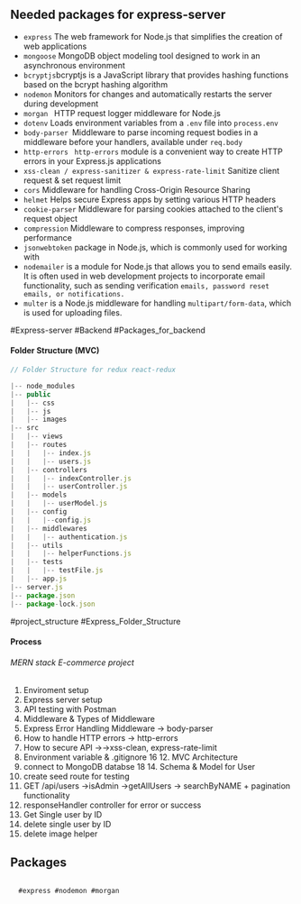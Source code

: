 
## Needed packages for express-server

- `express` The web framework for Node.js that simplifies the creation of web applications
- `mongoose` MongoDB object modeling tool designed to work in an asynchronous environment
- `bcryptjs`bcryptjs is a JavaScript library that provides hashing functions based on the bcrypt hashing algorithm
- `nodemon` Monitors for changes and automatically restarts the server during development
- `morgan ` HTTP request logger middleware for Node.js
- `dotenv`  Loads environment variables from a `.env` file into `process.env`
- `body-parser `Middleware to parse incoming request bodies in a middleware before your handlers, available under `req.body`
- `http-errors ` `http-errors` module is a convenient way to create HTTP errors in your Express.js applications
- `xss-clean / express-sanitizer & express-rate-limit` Sanitize client request & set request limit
- `cors` Middleware for handling Cross-Origin Resource Sharing
- `helmet` Helps secure Express apps by setting various HTTP headers
- `cookie-parser` Middleware for parsing cookies attached to the client's request object
- `compression` Middleware to compress responses, improving performance
- `jsonwebtoken` package in Node.js, which is commonly used for working with 
- `nodemailer`  is a module for Node.js that allows you to send emails easily. It is often used in web development projects to incorporate email functionality, such as sending verification `emails, password reset emails, or notifications.`
- `multer` is a Node.js middleware for handling `multipart/form-data`, which is used for uploading files.

#Express-server #Backend #Packages_for_backend


#### Folder Structure (MVC)

```javascript 
// Folder Structure for redux react-redux

|-- node_modules
|-- public
|   |-- css
|   |-- js
|   |-- images
|-- src
|	|-- views
|	|-- routes
|	|   |-- index.js
|	|   |-- users.js
|	|-- controllers
|	|   |-- indexController.js
|	|   |-- userController.js
|	|-- models
|	|   |-- userModel.js
|	|-- config
|	|   |--config.js
|	|-- middlewares
|	|   |-- authentication.js
|	|-- utils
|	|   |-- helperFunctions.js
|	|-- tests
|	|   |-- testFile.js
|	|-- app.js
|-- server.js
|-- package.json
|-- package-lock.json

```


#project_structure #Express_Folder_Structure


#### Process 

###### MERN stack E-commerce project

  
1. Enviroment setup
2. Express server setup
3. API testing with Postman
4. Middleware & Types of Middleware
5. Express Error Handling Middleware → body-parser
6. How to handle HTTP errors → http-errors
7. How to secure API →→xss-clean, express-rate-limit
8. Environment variable & .gitignore 16 12. MVC Architecture
9. connect to MongoDB databse 18 14. Schema & Model for User
10. create seed route for testing
11. GET /api/users →isAdmin →getAllUsers → searchByNAME + pagination functionality
12. responseHandler controller for error or success
13. Get Single user by ID
14. delete single user by ID
15. delete image helper

  

## Packages

  

```shell

  #express #nodemon #morgan

```